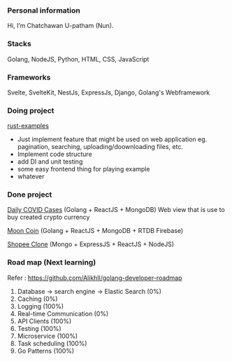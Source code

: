 

### Personal information
Hi, I’m Chatchawan U-patham (Nun). 

### Stacks
Golang, NodeJS, Python, HTML, CSS, JavaScript

### Frameworks
Svelte, SvelteKit, NestJs, ExpressJs, Django, Golang's Webframework

### Doing project
[rust-examples](https://github.com/NunChatSpace/rust-examples)
- Just implement feature that might be used on web application eg. pagination, searching, uploading/doownloading files, etc.
- Implement code structure
- add DI and unit testing
- some easy frontend thing for playing example
- whatever

### Done project
[Daily COVID Cases](https://github.com/NunChatSpace/DailyCovidCase) (Golang + ReactJS + MongoDB)
Web view that is use to buy created crypto currency 

[Moon Coin](https://github.com/NunChatSpace/MCRepo) (Golang + ReactJS + MongoDB + RTDB Firebase)

[Shopee Clone](https://github.com/NunChatSpace/ShopeeClone) (Mongo + ExpressJS + ReactJS + NodeJS)


### Road map (Next learning)
Refer : https://github.com/Alikhll/golang-developer-roadmap
1. Database -> search engine -> Elastic Search (0%)
2. Caching (0%)
3. Logging (100%)
4. Real-time Communication (0%)
5. API Clients (100%)
6. Testing (100%)
7. Microservice (100%)
8. Task scheduling (100%)
9. Go Patterns (100%)

